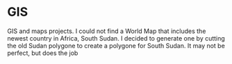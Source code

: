 # GIS
GIS and maps projects. 
I could not find a World Map that includes the newest country in Africa, South Sudan. I decided to generate one by cutting the old Sudan polygone to create a polygone for South Sudan. It may not be perfect, but does the job
